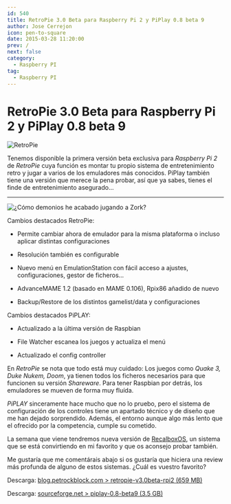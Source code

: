 ```yaml
---
id: 540
title: RetroPie 3.0 Beta para Raspberry Pi 2 y PiPlay 0.8 beta 9
author: Jose Cerrejon
icon: pen-to-square
date: 2015-03-28 11:20:00
prev: /
next: false
category:
  - Raspberry PI
tag:
  - Raspberry PI
---
```


# RetroPie 3.0 Beta para Raspberry Pi 2 y PiPlay 0.8 beta 9

![RetroPie](/images/RetroPie_07.jpg)

Tenemos disponible la primera versión beta exclusiva para *Raspberry Pi 2* de *RetroPie* cuya función es montar tu propio sistema de entretenimiento retro y jugar a varios de los emuladores más conocidos. PiPlay también tiene una versión que merece la pena probar, así que ya sabes, tienes el finde de entretenimiento asegurado...

- - -
![¿Cómo demonios he acabado jugando a Zork?](/images/2015/03/zork.jpg "¿Cómo demonios he acabado jugando a Zork?")

Cambios destacados RetroPie:

* Permite cambiar ahora de emulador para la misma plataforma o incluso aplicar distintas configuraciones

* Resolución también es configurable

* Nuevo menú en EmulationStation con fácil acceso a ajustes, configuraciones, gestor de ficheros...

* AdvanceMAME 1.2 (basado en MAME 0.106), Rpix86 añadido de nuevo

* Backup/Restore de los distintos gamelist/data y configuraciones

Cambios destacados PiPLAY:

* Actualizado a la última versión de Raspbian

* File Watcher escanea los juegos y actualiza el menú

* Actualizado el config controller

En *RetroPie* se nota que todo está muy cuidado: Los juegos como *Quake 3, Duke Nukem, Doom*, ya tienen todos los ficheros necesarios para que funcionen su versión *Shareware*. Para tener Raspbian por detrás, los emuladores se mueven de forma muy fluída. 

*PiPLAY* sinceramente hace mucho que no lo pruebo, pero el sistema de configuración de los controles tiene un apartado técnico y de diseño que me han dejado sorprendido. Además, el entorno aunque algo más lento que el ofrecido por la competencia, cumple su cometido.

La semana que viene tendremos nueva versión de [RecalboxOS](http://recalbox.com), un sistema que se está convirtiendo en mi favorito y que os aconsejo probar también.

Me gustaría que me comentárais abajo si os gustaría que hiciera una review más profunda de alguno de estos sistemas. ¿Cuál es vuestro favorito?

Descarga: [blog.petrockblock.com > retropie-v3.0beta-rpi2 (659 MB)](http://blog.petrockblock.com/retropie/retropie-downloads/download-info/retropie-project-sd-card-image-for-raspberry-pi-2-version-3-0-beta/)

Descarga: [sourceforge.net > piplay-0.8-beta9 (3.5 GB)](http://sourceforge.net/projects/pimame/files/?source=navbar)